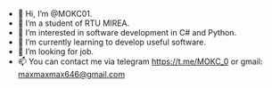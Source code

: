 - 👋 Hi, I’m @MOKC01. 
- 🌱 I’m a student of RTU MIREA.
- 👀 I’m interested in software development in C# and Python.
- 🌱 I’m currently learning to develop useful software.
- 💞️ I’m looking for job.
- 📫 You can contact me via telegram https://t.me/MOKC_0 or gmail: maxmaxmax646@gmail.com
